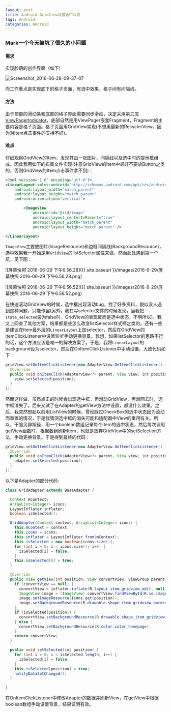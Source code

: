```yaml
---
layout: post
title: Android-GridView设置选中状态
tags: Android
categories: Android
---
```


### Mark一个今天被坑了很久的小问题

#### 需求

实现脸萌的创作界面（如下）

<!--more-->

 ![Screenshot_2016-06-28-09-37-07](/images/2016-6-29/Screenshot_2016-06-28-09-37-07.jpeg)

而工作重点是实现底下的格子页面，有选中效果，格子间有间隔线。

#### 方法

由于顶部的滑动条和底部的格子界面需要同步滑动，决定采用第三库[ViewPagerIndicator](https://github.com/LuckyJayce/ViewPagerIndicator)，底部自然是用ViewPager嵌套Fragment，Fragment的主要内容是格子页面。格子页面用GridView实现(不想用最新的RecyclerView，因为对Item点击事件的支持不好)。

#### 难点

仔细观察GridView的Item，发现其由一张图片、间隔线以及选中时的提示框组成。因此我用如下的布局文件实现(注意GridView的Item中最好不要放Button之类的，否则GridView的Item点击事件拿不到)：

```xml
<?xml version="1.0" encoding="utf-8"?>
<LinearLayout xmlns:android="http://schemas.android.com/apk/res/android"
    android:layout_width="match_parent"
    android:layout_height="match_parent"
    android:orientation="vertical">

        <ImageView
            android:id="@+id/image"
            android:layout_centerInParent="true"
            android:layout_width="match_parent"
            android:layout_height="match_parent" />

</LinearLayout>
```

`ImageView`主要放图片(ImageResource)和边框间隔线(BackgroundResource)，选中效果我一开始是用`GridView`的listSelector属性来做，然而此处遇到第一个坑，见下图：

 ![屏幕快照 2016-06-29 下午6.56.28]({{ site.baseurl }}/images/2016-6-29/屏幕快照 2016-06-29 下午6.56.28.png)

 ![屏幕快照 2016-06-29 下午6.56.52]({{ site.baseurl }}/images/2016-6-29/屏幕快照 2016-06-29 下午6.56.52.png)

在快速滚动GridView的时候，选中框出现滚动bug，找了好多资料，貌似没人遇到这种问题，只能作罢(另外，我在写selector文件的时候发现，当我把`state_selected`设为false时，GridView的表现反而是选中状态，不明所以)。我又上网查了其他方案，结果都是些怎么改变listSelector样式啊之类的。还有一些是建议在Item最外层的`LinearLayout`上加selector，然后在GridView的ItemClickListener中设置监听手动更换背景。我想，如果listSelector的思路不行的话，这个方法应该是唯一的解决方案了。于是，我将`LinearLayout`的background设为selector，然后在OnItemClickListener中手动设置，大致代码如下：

```java
gridView.setOnItemClickListener(new AdapterView.OnItemClickListener() {
  @Override
  public void onItemClick(AdapterView<?> parent, View view, int position, long id) {
    view.setSelected(position);
  }
});
```

然而这样做，虽然点击的时候会出现选中框，但滑动GridView，再滑回去时，选中框消失了。后来又试了在Adapter的getView方法中设置，都没什么效果。之后，我突然想起以前用ListView的时候，曾经踩过CheckBox的选中状态因为滚动而重置的情况，于是我猜测选中框的消失可能和适配器中View的重用有关。所以，干脆另辟蹊径，用一个boolean数组记录每个Item的选中状态，然后每次调用getView函数时，根据数组刷新Item，也就是放弃GridView中的setSelection方法，手动更换背景。于是得到最终的代码：

```java
gridView.setOnItemClickListener(new AdapterView.OnItemClickListener() {
  @Override
  public void onItemClick(AdapterView<?> parent, View view, int position, long id) {
    adapter.setSelected(position);
  }
});
```

以下是Adapter的部分代码:

```java
class GridAdapter extends BaseAdapter {

  Context mContext;
  ArrayList<Integer> icons;
  LayoutInflater inflater;
  boolean isSelected[];

  GridAdapter(Context context, ArrayList<Integer> icons) {
    this.mContext = context;
    this.icons = icons;
    this.inflater = LayoutInflater.from(mContext);
    this.isSelected = new boolean[icons.size()];
    for (int i = 0; i < icons.size(); i++) {
      isSelected[i] = false;
    }
    this.isSelected[0] = true;
  }

  @Override
  public View getView(int position, View convertView, ViewGroup parent) {
    if (convertView == null) {
      convertView = inflater.inflate(R.layout.item_gridview_edit, null, false);
      ImageView image = (ImageView) convertView.findViewById(R.id.image);
      image.setImageResource(icons.get(position));
      image.setBackgroundResource(R.drawable.shape_item_gridview_border);
    }
    if (isSelected[position]) {                     
      convertView.setBackgroundResource(R.drawable.shape_item_gridview_edit);
    } else {
      convertView.setBackgroundResource(R.color.color_homepage);
    }
    return convertView;
  }

  public void setSelected(int position) {
    for (int i = 0; i < isSelected.length; i++) {
      isSelected[i] = false;
    }
    this.isSelected[position] = true;
    notifyDataSetChanged();
  }

}
```

在OnItemClickListener中修改Adapter的数据并刷新View，在getView中根据boolean数组手动设置背景，结果证明有效。